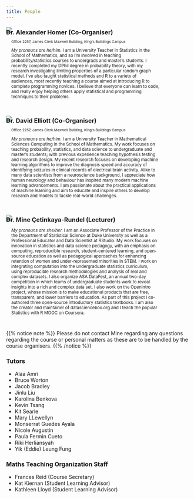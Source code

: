 ```yaml
---
title: People
---
```


<style>
/* Two image containers */
.column_small {
  margin-top:-40px;
  float: left;
  width: 20%;
  min-width: 20%;
  padding: 0em;
  white-space: normal;
}

.column_large {
  margin-top:-30px;
  float: left;
  width: 80%;
  min-width: 80%;
  padding: 1em;
  white-space: normal;
}

/* Clear floats after image containers */
.row::after {
  content: "";
  clear: both;
  display: table;
  white-space: normal;
}
</style>

### Dr. Alexander Homer (Co-Organiser)

<div class="row">
  <div class="column_small">
    <img src="/images/people/alex.jpg" />
    <p style="margin-top: -40px; text-align: center; font-size: 3vw;"><a id="MailAlex"><i class="fa fa-envelope-o" aria-hidden="true" style="margin-right:1vw;"></i></a><a id="AlexWeb"><i class="fa fa-home"></i></a>
    <a id="AlexGitHub"><i class="fa fa-github" style="margin-right:1vw;"></i></a></p>
  </div>
  <div class="column_large">
    <p style="text-align: left; font-size: 1vw; overflow:hidden;">Office 2257, James Clerk Maxwell Building, King's Buildings Campus</p>
    <p style= "text-align: left; font-size: 1.2vw; overflow:hidden;"><em>My pronouns are he/him.</em>  I am a University Teacher in Statistics in the School of Mathematics, and so I’m involved in teaching probability/statistics courses to undergrads and master’s students.  I recently completed my DPhil degree in probability theory, with my research investigating limiting properties of a particular random graph model.  I’ve also taught statistical methods and R to a variety of audiences, most recently teaching a course aimed at introducing R to complete programming novices.  I believe that everyone can learn to code, and really enjoy helping others apply statistical and programming techniques to their problems.</p>
  </div>
</div>

### Dr. David Elliott (Co-Organiser)

<div class="row">
  <div class="column_small">
    <img src="/images/people/david.jpg" />
    <p style="margin-top: -40px; text-align: center; font-size: 3vw;"><a id="MailDavid"><i class="fa fa-envelope-o" aria-hidden="true" style="margin-right:1vw;"></i></a><a id="DavidWeb"><i class="fa fa-home"></i></a>
    <a id="DavidGitHub"><i class="fa fa-github" style="margin-right:1vw;"></i></a></p>
  </div>
  <div class="column_large">
    <p style="text-align: left; font-size: 1vw; overflow:hidden;">Office 2257, James Clerk Maxwell Building, King's Buildings Campus</p>
    <p style= "text-align: left; font-size: 1.2vw; overflow:hidden;"><em>My pronouns are he/him.</em> I am a University Teacher in Mathematical Sciences Computing in the School of Mathematics. My work focuses on teaching probability, statistics, and data science to undergraduate and master’s students; with previous experience teaching hypothesis testing and research design. My recent research focuses on developing machine learning algorithms to improve the diagnosis speed and accuracy of identifying seizures in clinical records of electrical brain activity. Alike to many data scientists from a neuroscience background, I appreciate how human neurology and behaviour has inspired many modern machine learning advancements. I am passionate about the practical applications of machine learning and aim to educate and inspire others to develop research and models to tackle real-world challenges.</p>
  </div>
</div>

### Dr. Mine Çetinkaya-Rundel (Lecturer)

<div class="row">
  <div class="column_small">
    <img src="/images/people/mine.jpg" />
    <p style="margin-top: -40px; text-align: center; font-size: 3vw;"><a id="MineWeb"><i class="fa fa-home"></i></a>
    <a id="MineGitHub"><i class="fa fa-github" style="margin-right:1vw;"></i></a></p>
  </div>
  <div class="column_large">
    <p style= "text-align: left; font-size: 1.2vw; overflow:hidden;"><em>My pronouns are she/her.</em> I am an Associate Professor of the Practice in the Department of Statistical Science at Duke University as well as a Professional Educator and Data Scientist at RStudio. My work focuses on innovation in statistics and data science pedagogy, with an emphasis on computing, reproducible research, student-centered learning, and open-source education as well as pedagogical approaches for enhancing retention of women and under-represented minorities in STEM. I work on integrating computation into the undergraduate statistics curriculum, using reproducible research methodologies and analysis of real and complex datasets. I also organize ASA DataFest, an annual two-day competition in which teams of undergraduate students work to reveal insights into a rich and complex data set. I also work on the OpenIntro project, whose mission is to make educational products that are free, transparent, and lower barriers to education. As part of this project I co-authored three open-source introductory statistics textbooks. I am also the creator and maintainer of datasciencebox.org and I teach the popular Statistics with R MOOC on Coursera.</p>
  </div>
</div>

{{% notice note %}}
Please do not contact Mine regarding any questions regarding the course or personal matters as these are to be handled by the course organisers.
{{% /notice %}}

### Tutors
<ul>
  <li>Alaa Amri <a id="AlaaMail"><i class="fa fa-envelope-o" aria-hidden="true"></i></a></li>
  <li>Bruce Worton <a id="BruceMail"><i class="fa fa-envelope-o" aria-hidden="true"></i></a></li>
  <li>Jacob Bradley <a id="JacobMail"><i class="fa fa-envelope-o" aria-hidden="true"></i></a></li>
  <li>Jinlu Liu <a id="JinluMail"><i class="fa fa-envelope-o" aria-hidden="true"></i></a></li>
  <li>Karolina Benkova <a id="KarolinaMail"><i class="fa fa-envelope-o" aria-hidden="true"></i></a></li>
  <li>Kevin Tsang <a id="KevinMail"><i class="fa fa-envelope-o" aria-hidden="true"></i></a></li>
  <li>Kit Searle <a id="KitMail"><i class="fa fa-envelope-o" aria-hidden="true"></i></a></li>
  <li>Mary LLewellyn <a id="MaryMail"><i class="fa fa-envelope-o" aria-hidden="true"></i></a></li>
  <li>Monserrat Guedes Ayala <a id="MonserratMail"><i class="fa fa-envelope-o" aria-hidden="true"></i></a></li>
  <li>Nicole Augustin <a id="NicoleMail"><i class="fa fa-envelope-o" aria-hidden="true"></i></a></li>
  <li>Paula Fermin Cueto <a id="PaulaMail"><i class="fa fa-envelope-o" aria-hidden="true"></i></a></li>
  <li>Riki Herliansyah <a id="RikiMail"><i class="fa fa-envelope-o" aria-hidden="true"></i></a></li>
  <li>Yik (Eddie) Leung Fung <a id="YikMail"><i class="fa fa-envelope-o" aria-hidden="true"></i></a></li>
</ul>

### Maths Teaching Organization Staff
<ul>
  <li>Frances Reid (Course Secretary) <a id="CourseSec"><i class="fa fa-envelope-o" aria-hidden="true"></i></a></li>
  <li>Kat Kiernan (Student Learning Advisor) <a id="SLA1"><i class="fa fa-envelope-o" aria-hidden="true"></i></a></li>
  <li>Kathleen Lloyd (Student Learning Advisor) <a id="SLA2"><i class="fa fa-envelope-o" aria-hidden="true"></i></a></li>
</ul>